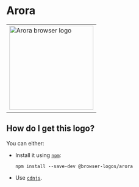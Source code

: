 # Arora

<table>
    <tr height=230>
        <td>
            <a href="https://github.com/alrra/browser-logos/tree/d4ccbf74e778d5271cad2bc508fd749ed8e4a7cd/src/archive/arora">
                <img width=220 src="https://raw.githubusercontent.com/alrra/browser-logos/d4ccbf74e778d5271cad2bc508fd749ed8e4a7cd/src/archive/arora/arora.svg?sanitize=true" alt="Arora browser logo">
            </a>
        </td>
    </tr>
</table>

## How do I get this logo?

You can either:

* Install it using [`npm`][npm]:

  `npm install --save-dev @browser-logos/arora`

* Use [`cdnjs`][cdnjs].

<!-- Link labels: -->

[cdnjs]: https://cdnjs.com/libraries/browser-logos
[npm]: https://www.npmjs.com/
